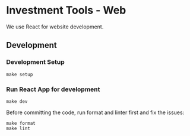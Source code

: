 # Investment Tools - Web

We use React for website development.

## Development

### Development Setup

```
make setup
```

### Run React App for development

```
make dev
```

Before committing the code, run format and linter first and fix the issues:

```
make format
make lint
```
